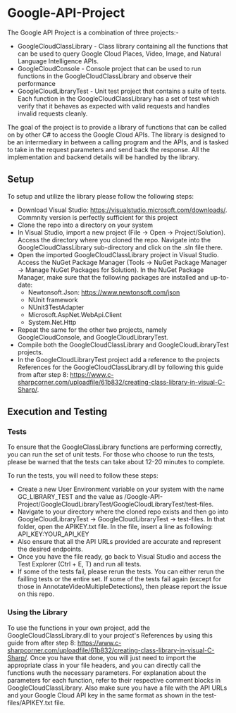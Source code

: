 # Google-API-Project

The Google API Project is a combination of three projects:-
* GoogleCloudClassLibrary - Class library containing all the functions that can be used to query Google Cloud Places, Video, Image, and Natural Language Intelligence APIs.
* GoogleCloudConsole - Console project that can be used to run functions in the GoogleCloudClassLibrary and observe their performance
* GoogleCloudLibraryTest - Unit test project that contains a suite of tests. Each function in the GoogleCloudClassLibrary has a set of test which verify that it behaves as expected with valid requests and handles invalid requests cleanly.

The goal of the project is to provide a library of functions that can be called on by other C# to access the Google Cloud APIs. The library is designed to be an intermediary in between a calling program and the APIs, and is tasked to take in the request parameters and send back the response. All the implementation and backend details will be handled by the library.

## Setup

To setup and utilize the library please follow the following steps:

* Download Visual Studio: https://visualstudio.microsoft.com/downloads/. Commnity version is perfectly sufficient for this project
* Clone the repo into a directory on your system
* In Visual Studio, import a new project (File -> Open -> Project/Solution). Access the directory where you cloned the repo. Navigate into the GoogleCloudClassLibrary sub-directory and click on the .sln file there.
* Open the imported GoogleCloudClassLibrary project in Visual Studio. Access the NuGet Package Manager (Tools -> NuGet Package Manager -> Manage NuGet Packages for Solution). In the NuGet Package Manager, make sure that the following packages are installed and up-to-date:
   - Newtonsoft.Json: https://www.newtonsoft.com/json
   - NUnit framework
   - NUnit3TestAdapter
   - Microsoft.AspNet.WebApi.Client
   - System.Net.Http
* Repeat the same for the other two projects, namely GoogleCloudConsole, and GoogleCloudLibraryTest.
* Compile both the GoogleCloudClassLibrary and GoogleCloudLibraryTest projects.
* In the GoogleCloudLibraryTest project add a reference to the projects References for the GoogleCloudClassLibrary.dll by following this guide from after step 8: https://www.c-sharpcorner.com/uploadfile/61b832/creating-class-library-in-visual-C-Sharp/.

## Execution and Testing

### Tests
To ensure that the GoogleClassLibrary functions are performing correctly, you can run the set of unit tests. For those who choose to run the tests, please be warned that the tests can take about 12-20 minutes to complete.

To run the tests, you will need to follow these steps:
* Create a new User Environment variable on your system with the name GC_LIBRARY_TEST and the value as <Your repo directory>/Google-API-Project/GoogleCloudLibraryTest/GoogleCloudLibraryTest/test-files.
* Navigate to your directory where the cloned repo exists and then go into GoogleCloudLibraryTest -> GoogleCloudLibraryTest -> test-files. In that folder, open the APIKEY.txt file. In the file, insert a line as following: API_KEY:YOUR_API_KEY
* Also ensure that all the API URLs provided are accurate and represent the desired endpoints.
* Once you have the file ready, go back to Visual Studio and access the Test Explorer  (Ctrl + E, T) and run all tests.
* If some of the tests fail, please rerun the tests. You can either rerun the failling tests or the entire set. If some of the tests fail again (except for those in AnnotateVideoMultipleDetections), then please report the issue on this repo.

### Using the Library

To use the functions in your own project, add the GoogleCloudClassLibrary.dll to your project's References by using this guide from after step 8: https://www.c-sharpcorner.com/uploadfile/61b832/creating-class-library-in-visual-C-Sharp/. Once you have that done, you will just need to import the appropriate class in your file headers, and you can directly call the functions wuth the necessary parameters. For explanation about the parameters for each function, refer to their respective comment blocks in GoogleCloudClassLibrary. Also make sure you have a file with the API URLs and your Google Cloud API key in the same format as shown in the test-files/APIKEY.txt file.
